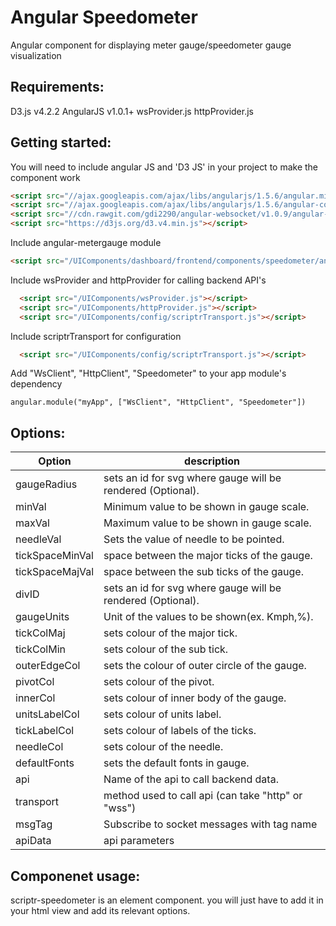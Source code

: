 # Angular Speedometer 
 
  Angular component for displaying meter gauge/speedometer gauge visualization

## Requirements:

  D3.js v4.2.2
  AngularJS v1.0.1+
  wsProvider.js
  httpProvider.js
  
## Getting started:

  You will need to include angular JS and 'D3 JS' in your project to make the component work

  ```html
  <script src="//ajax.googleapis.com/ajax/libs/angularjs/1.5.6/angular.min.js"></script>
  <script src="//ajax.googleapis.com/ajax/libs/angularjs/1.5.6/angular-cookies.js"></script>
  <script src="//cdn.rawgit.com/gdi2290/angular-websocket/v1.0.9/angular-websocket.min.js"></script>
  <script src="https://d3js.org/d3.v4.min.js"></script>  
  ```
  Include angular-metergauge module
   
  ```html
  <script src="/UIComponents/dashboard/frontend/components/speedometer/angular.metergauge.min.js"></script>
  ```
  
  Include wsProvider and httpProvider for calling backend API's
  
  ```html
    <script src="/UIComponents/wsProvider.js"></script>
    <script src="/UIComponents/httpProvider.js"></script>
    <script src="/UIComponents/config/scriptrTransport.js"></script>
  ```
  
  Include scriptrTransport for configuration
  
  ```html
    <script src="/UIComponents/config/scriptrTransport.js"></script>
  ```
  
  Add "WsClient", "HttpClient", "Speedometer" to your app module's dependency
  
  ```
  angular.module("myApp", ["WsClient", "HttpClient", "Speedometer"])
  ```
  
## Options:

  |     Option        |                      description                                 |
  |-------------------|------------------------------------------------------------------|
  |   gaugeRadius     | 	sets an id for svg where gauge will be rendered (Optional).  |
  |   minVal          | 	Minimum value to be shown in gauge scale.                    |
  |   maxVal    	  | 	Maximum value to be shown in gauge scale.  					 |
  |   needleVal       | 	Sets the value of needle to be pointed.                      |
  |   tickSpaceMinVal | 	space between the major ticks of the gauge.                  |
  |   tickSpaceMajVal | 	space between the sub ticks of the gauge.  					 |
  |   divID           | 	sets an id for svg where gauge will be rendered (Optional).  |
  |   gaugeUnits      | 	Unit of the values to be shown(ex. Kmph,%).  				 |
  |   tickColMaj      |  	sets colour of the major tick.  							 |
  |   tickColMin      | 	sets colour of the sub tick.								 |
  |   outerEdgeCol    | 	sets the colour of outer circle of the gauge.  				 |		
  |   pivotCol        | 	sets colour of the pivot.  									 |
  |   innerCol        | 	sets colour of inner body of the gauge. 					 |
  |   unitsLabelCol   | 	sets colour of units label.  								 |
  |   tickLabelCol    | 	sets colour of labels of the ticks.							 |
  |   needleCol       | 	sets colour of the needle.  								 |
  |   defaultFonts    | 	sets the default fonts in gauge.						     |
  |   api             | 	Name of the api to call backend data.						 |
  |   transport       | 	method used to call api (can take "http" or "wss")			 |
  |   msgTag          | 	Subscribe to socket messages with tag name				     |
  |   apiData         | 	api parameters  											 |
  
  
## Componenet usage:

scriptr-speedometer is an element component. you will just have to add it in your html view and add its relevant options.














